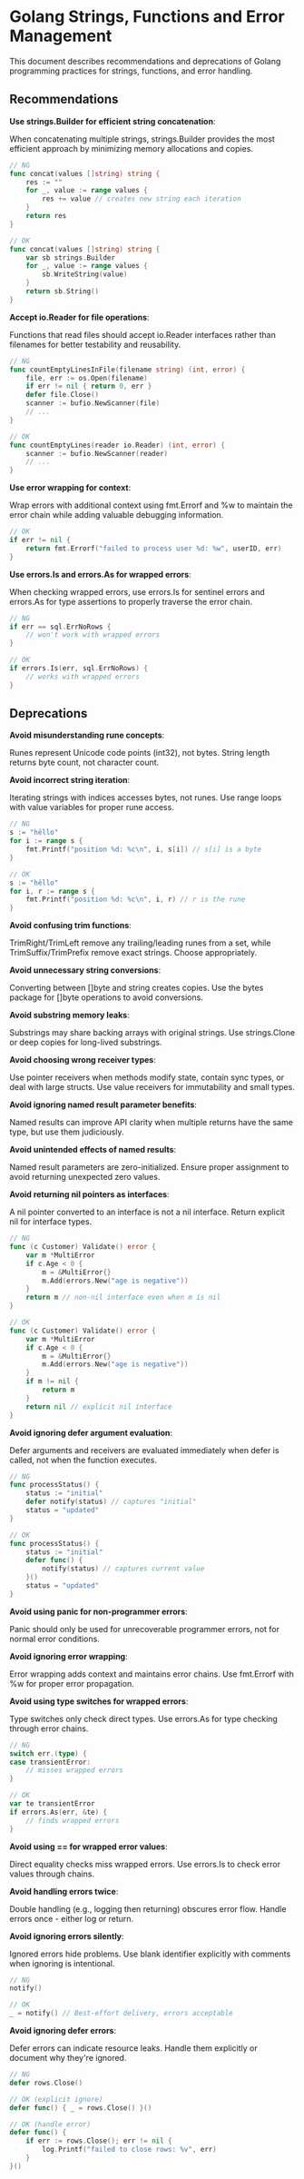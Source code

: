 # Golang Strings, Functions and Error Management
This document describes recommendations and deprecations of Golang programming practices for strings, functions, and error handling.

## Recommendations

**Use strings.Builder for efficient string concatenation**:

When concatenating multiple strings, strings.Builder provides the most efficient approach by minimizing memory allocations and copies.

```go
// NG
func concat(values []string) string {
    res := ""
    for _, value := range values {
        res += value // creates new string each iteration
    }
    return res
}

// OK
func concat(values []string) string {
    var sb strings.Builder
    for _, value := range values {
        sb.WriteString(value)
    }
    return sb.String()
}
```

**Accept io.Reader for file operations**:

Functions that read files should accept io.Reader interfaces rather than filenames for better testability and reusability.

```go
// NG
func countEmptyLinesInFile(filename string) (int, error) {
    file, err := os.Open(filename)
    if err != nil { return 0, err }
    defer file.Close()
    scanner := bufio.NewScanner(file)
    // ...
}

// OK
func countEmptyLines(reader io.Reader) (int, error) {
    scanner := bufio.NewScanner(reader)
    // ...
}
```

**Use error wrapping for context**:

Wrap errors with additional context using fmt.Errorf and %w to maintain the error chain while adding valuable debugging information.

```go
// OK
if err != nil {
    return fmt.Errorf("failed to process user %d: %w", userID, err)
}
```

**Use errors.Is and errors.As for wrapped errors**:

When checking wrapped errors, use errors.Is for sentinel errors and errors.As for type assertions to properly traverse the error chain.

```go
// NG
if err == sql.ErrNoRows {
    // won't work with wrapped errors
}

// OK
if errors.Is(err, sql.ErrNoRows) {
    // works with wrapped errors
}
```

## Deprecations

**Avoid misunderstanding rune concepts**:

Runes represent Unicode code points (int32), not bytes. String length returns byte count, not character count.

**Avoid incorrect string iteration**:

Iterating strings with indices accesses bytes, not runes. Use range loops with value variables for proper rune access.

```go
// NG
s := "hêllo"
for i := range s {
    fmt.Printf("position %d: %c\n", i, s[i]) // s[i] is a byte
}

// OK
s := "hêllo"
for i, r := range s {
    fmt.Printf("position %d: %c\n", i, r) // r is the rune
}
```

**Avoid confusing trim functions**:

TrimRight/TrimLeft remove any trailing/leading runes from a set, while TrimSuffix/TrimPrefix remove exact strings. Choose appropriately.

**Avoid unnecessary string conversions**:

Converting between []byte and string creates copies. Use the bytes package for []byte operations to avoid conversions.

**Avoid substring memory leaks**:

Substrings may share backing arrays with original strings. Use strings.Clone or deep copies for long-lived substrings.

**Avoid choosing wrong receiver types**:

Use pointer receivers when methods modify state, contain sync types, or deal with large structs. Use value receivers for immutability and small types.

**Avoid ignoring named result parameter benefits**:

Named results can improve API clarity when multiple returns have the same type, but use them judiciously.

**Avoid unintended effects of named results**:

Named result parameters are zero-initialized. Ensure proper assignment to avoid returning unexpected zero values.

**Avoid returning nil pointers as interfaces**:

A nil pointer converted to an interface is not a nil interface. Return explicit nil for interface types.

```go
// NG
func (c Customer) Validate() error {
    var m *MultiError
    if c.Age < 0 {
        m = &MultiError{}
        m.Add(errors.New("age is negative"))
    }
    return m // non-nil interface even when m is nil
}

// OK
func (c Customer) Validate() error {
    var m *MultiError
    if c.Age < 0 {
        m = &MultiError{}
        m.Add(errors.New("age is negative"))
    }
    if m != nil {
        return m
    }
    return nil // explicit nil interface
}
```

**Avoid ignoring defer argument evaluation**:

Defer arguments and receivers are evaluated immediately when defer is called, not when the function executes.

```go
// NG
func processStatus() {
    status := "initial"
    defer notify(status) // captures "initial"
    status = "updated"
}

// OK
func processStatus() {
    status := "initial"
    defer func() {
        notify(status) // captures current value
    }()
    status = "updated"
}
```

**Avoid using panic for non-programmer errors**:

Panic should only be used for unrecoverable programmer errors, not for normal error conditions.

**Avoid ignoring error wrapping**:

Error wrapping adds context and maintains error chains. Use fmt.Errorf with %w for proper error propagation.

**Avoid using type switches for wrapped errors**:

Type switches only check direct types. Use errors.As for type checking through error chains.

```go
// NG
switch err.(type) {
case transientError:
    // misses wrapped errors
}

// OK
var te transientError
if errors.As(err, &te) {
    // finds wrapped errors
}
```

**Avoid using == for wrapped error values**:

Direct equality checks miss wrapped errors. Use errors.Is to check error values through chains.

**Avoid handling errors twice**:

Double handling (e.g., logging then returning) obscures error flow. Handle errors once - either log or return.

**Avoid ignoring errors silently**:

Ignored errors hide problems. Use blank identifier explicitly with comments when ignoring is intentional.

```go
// NG
notify()

// OK
_ = notify() // Best-effort delivery, errors acceptable
```

**Avoid ignoring defer errors**:

Defer errors can indicate resource leaks. Handle them explicitly or document why they're ignored.

```go
// NG
defer rows.Close()

// OK (explicit ignore)
defer func() { _ = rows.Close() }()

// OK (handle error)
defer func() {
    if err := rows.Close(); err != nil {
        log.Printf("failed to close rows: %v", err)
    }
}()
```